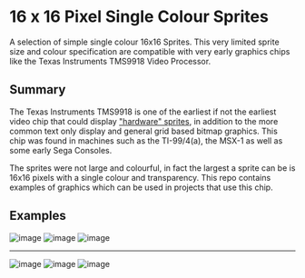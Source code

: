 # 16 x 16 Pixel Single Colour Sprites
A selection of simple single colour 16x16 Sprites.  This very limited sprite size and colour specification are compatible with very early graphics chips like the Texas Instruments TMS9918 Video Processor.

## Summary
The Texas Instruments TMS9918 is one of the earliest if not the earliest video chip that could display ["hardware" sprites](https://en.wikipedia.org/wiki/Sprite_(computer_graphics)), in addition to the more common text only display and general grid based bitmap graphics.  This chip was found in machines such as the TI-99/4(a), the MSX-1 as well as some early Sega Consoles.

The sprites were not large and colourful, in fact the largest a sprite can be is 16x16 pixels with a single colour and transparency.  This repo contains examples of graphics which can be used in projects that use this chip.  

## Examples

![image](https://github.com/stclaird/TMS9918-sprites/blob/main/evil-knight/preview.png?raw=true)
![image](https://github.com/stclaird/TMS9918-sprites/blob/main/spaceman/preview.png?raw=true)
![image](https://github.com/stclaird/TMS9918-sprites/blob/main/zombie/preview.png?raw=true)
*****

![image](https://github.com/stclaird/TMS9918-sprites/blob/main/tank/preview.png?raw=true)
![image](https://github.com/stclaird/TMS9918-sprites/blob/main/minotaur/preview.png?raw=true)
![image](https://github.com/stclaird/TMS9918-sprites/blob/main/bunny/preview.png?raw=true)

